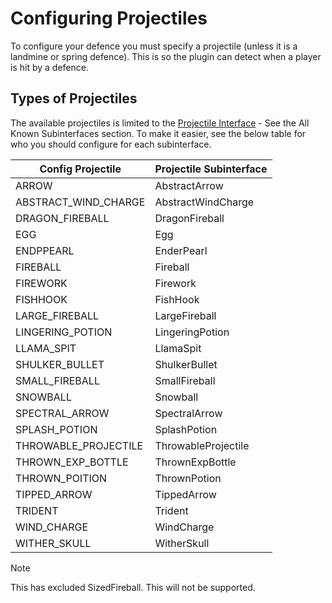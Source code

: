 # Configuring Projectiles
To configure your defence you must specify a projectile (unless it is a landmine or spring defence).
This is so the plugin can detect when a player is hit by a defence.

## Types of Projectiles
The available projectiles is limited to the [Projectile Interface](https://jd.papermc.io/paper/1.21.1/org/bukkit/entity/Projectile.html) - See the All Known Subinterfaces section.
To make it easier, see the below table for who you should configure for each subinterface.

| Config Projectile        |      Projectile Subinterface      |
| ------------- | ------------- |
| ARROW      | AbstractArrow |
| ABSTRACT_WIND_CHARGE | AbstractWindCharge |
| DRAGON_FIREBALL | DragonFireball |
| EGG | Egg |
| ENDPPEARL | EnderPearl |
| FIREBALL | Fireball |
| FIREWORK | Firework |
| FISHHOOK | FishHook |
| LARGE_FIREBALL | LargeFireball |
| LINGERING_POTION | LingeringPotion |
| LLAMA_SPIT | LlamaSpit |
| SHULKER_BULLET | ShulkerBullet |
| SMALL_FIREBALL | SmallFireball |
| SNOWBALL | Snowball |
| SPECTRAL_ARROW | SpectralArrow |
| SPLASH_POTION | SplashPotion |
| THROWABLE_PROJECTILE | ThrowableProjectile |
| THROWN_EXP_BOTTLE | ThrownExpBottle |
| THROWN_POITION | ThrownPotion |
| TIPPED_ARROW | TippedArrow |
| TRIDENT | Trident |
| WIND_CHARGE | WindCharge |
| WITHER_SKULL | WitherSkull |

>[!NOTE]
>This has excluded SizedFireball. This will not be supported.
